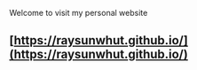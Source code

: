 Welcome to visit my personal website 
## [https://raysunwhut.github.io/](https://raysunwhut.github.io/)